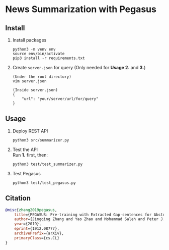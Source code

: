 # News Summarization with Pegasus

## Install
1. Install packages
    ```
    python3 -m venv env
    source env/bin/activate
    pip3 install -r requirements.txt
    ```
2. Create `server.json` for query (Only needed for **Usage 2.** and **3.**)
    ```
    (Under the root directory)
    vim server.json

    (Inside server.json)
    {
        "url": "your/server/url/for/query"
    }
    ```

## Usage
1. Deploy REST API
    ```
    python3 src/summarizer.py
    ```
2. Test the API\
    Run **1.** first, then:
    ```
    python3 test/test_summarizer.py
    ```
3. Test Pegasus
    ```
    python3 test/test_pegasus.py
    ```

## Citation
```bibtex
@misc{zhang2019pegasus,
    title={PEGASUS: Pre-training with Extracted Gap-sentences for Abstractive Summarization},
    author={Jingqing Zhang and Yao Zhao and Mohammad Saleh and Peter J. Liu},
    year={2019},
    eprint={1912.08777},
    archivePrefix={arXiv},
    primaryClass={cs.CL}
}
```